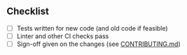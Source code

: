 <!-- Thanks for submitting a PR! Please ensure the following requirements are met in order for us to review your PR -->

## Checklist

* [ ] Tests written for new code (and old code if feasible)
* [ ] Linter and other CI checks pass
* [ ] Sign-off given on the changes (see [CONTRIBUTING.md](https://github.com/vector-im/element-desktop/blob/develop/CONTRIBUTING.md))

<!--
If you would like to specify text for the changelog entry other than your PR title, add the following:

Notes: Add super cool feature
-->
